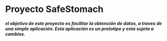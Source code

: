 # Proyecto SafeStomach
##### el objetivo de este proyecto es facilitar la obtención de datos, a traves de una simple aplicación. Esta aplicación es un prototipo y esta sujeta a cambios.
